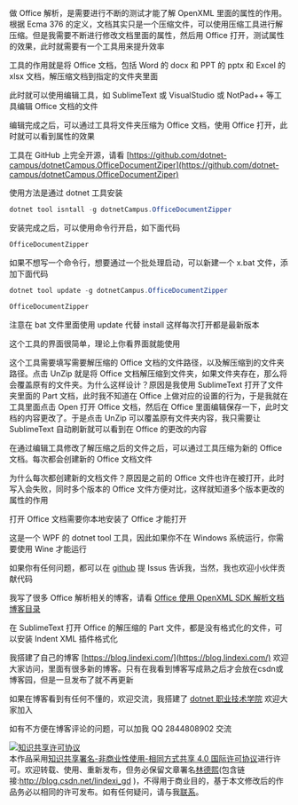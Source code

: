 
做 Office 解析，是需要进行不断的测试才能了解 OpenXML 里面的属性的作用。根据 Ecma 376 的定义，文档其实只是一个压缩文件，可以使用压缩工具进行解压缩。但是我需要不断进行修改文档里面的属性，然后用 Office 打开，测试属性的效果，此时就需要有一个工具用来提升效率

<!--more-->


<!-- CreateTime:2020/7/23 19:50:15 -->

<!-- 发布 -->

工具的作用就是将 Office 文档，包括 Word 的 docx 和 PPT 的 pptx 和 Excel 的 xlsx 文档，解压缩文档到指定的文件夹里面

此时就可以使用编辑工具，如 SublimeText 或 VisualStudio 或 NotPad++ 等工具编辑 Office 文档的文件

编辑完成之后，可以通过工具将文件夹压缩为 Office 文档，使用 Office 打开，此时就可以看到属性的效果

工具在 GitHub 上完全开源，请看 [https://github.com/dotnet-campus/dotnetCampus.OfficeDocumentZiper](https://github.com/dotnet-campus/dotnetCampus.OfficeDocumentZiper)

使用方法是通过 dotnet 工具安装

```csharp
dotnet tool isntall -g dotnetCampus.OfficeDocumentZipper
```

安装完成之后，可以使用命令行开启，如下面代码

```csharp
OfficeDocumentZipper
```

如果不想写一个命令行，想要通过一个批处理启动，可以新建一个 x.bat 文件，添加下面代码

```csharp
dotnet tool update -g dotnetCampus.OfficeDocumentZipper

OfficeDocumentZipper
```

注意在 bat 文件里面使用 update 代替 install 这样每次打开都是最新版本

这个工具的界面很简单，理论上你看界面就能使用

这个工具需要填写需要解压缩的 Office 文档的文件路径，以及解压缩到的文件夹路径。点击 UnZip 就是将 Office 文档解压缩到文件夹，如果文件夹存在，那么将会覆盖原有的文件夹。为什么这样设计？原因是我使用 SublimeText 打开了文件夹里面的 Part 文档，此时我不知道在 Office 上做对应的设置的行为，于是我就在工具里面点击 Open 打开 Office 文档，然后在 Office 里面编辑保存一下，此时文档的内容更改了。于是点击 UnZip 可以覆盖原有文件夹内容，我只需要让 SublimeText 自动刷新就可以看到在 Office 的更改的内容

在通过编辑工具修改了解压缩之后的文件之后，可以通过工具压缩为新的 Office 文档。每次都会创建新的 Office 文档文件

为什么每次都创建新的文档文件？原因是之前的 Office 文件也许在被打开，此时写入会失败，同时多个版本的 Office 文件方便对比，这样就知道多个版本更改的属性的作用

打开 Office 文档需要你本地安装了 Office 才能打开

这是一个 WPF 的 dotnet tool 工具，因此如果你不在 Windows 系统运行，你需要使用 Wine 才能运行

如果你有任何问题，都可以在 [github](https://github.com/dotnet-campus/dotnetCampus.OfficeDocumentZiper) 提 Issus 告诉我，当然，我也欢迎小伙伴贡献代码

我写了很多 Office 解析相关的博客，请看 [Office 使用 OpenXML SDK 解析文档博客目录](https://blog.lindexi.com/post/Office-%E4%BD%BF%E7%94%A8-OpenXML-SDK-%E8%A7%A3%E6%9E%90%E6%96%87%E6%A1%A3%E5%8D%9A%E5%AE%A2%E7%9B%AE%E5%BD%95.html )

在 SublimeText 打开 Office 的解压缩的 Part 文件，都是没有格式化的文件，可以安装 Indent XML 插件格式化



我搭建了自己的博客 [https://blog.lindexi.com/](https://blog.lindexi.com/) 欢迎大家访问，里面有很多新的博客。只有在我看到博客写成熟之后才会放在csdn或博客园，但是一旦发布了就不再更新

如果在博客看到有任何不懂的，欢迎交流，我搭建了 [dotnet 职业技术学院](https://t.me/dotnet_campus) 欢迎大家加入

如有不方便在博客评论的问题，可以加我 QQ 2844808902 交流

<a rel="license" href="http://creativecommons.org/licenses/by-nc-sa/4.0/"><img alt="知识共享许可协议" style="border-width:0" src="https://licensebuttons.net/l/by-nc-sa/4.0/88x31.png" /></a><br />本作品采用<a rel="license" href="http://creativecommons.org/licenses/by-nc-sa/4.0/">知识共享署名-非商业性使用-相同方式共享 4.0 国际许可协议</a>进行许可。欢迎转载、使用、重新发布，但务必保留文章署名[林德熙](http://blog.csdn.net/lindexi_gd)(包含链接:http://blog.csdn.net/lindexi_gd )，不得用于商业目的，基于本文修改后的作品务必以相同的许可发布。如有任何疑问，请与我[联系](mailto:lindexi_gd@163.com)。